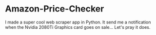# Amazon-Price-Checker
I made a super cool web scraper app in Python. It send me a notification when the Nvidia 2080Ti Graphics card goes on sale... Let's pray it does.
